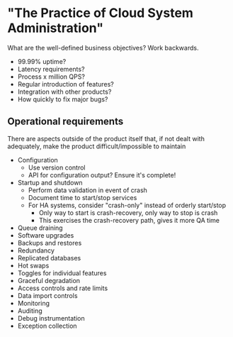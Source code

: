 # "The Practice of Cloud System Administration"

What are the well-defined business objectives? Work backwards.

* 99.99% uptime?
* Latency requirements?
* Process x million QPS?
* Regular introduction of features?
* Integration with other products?
* How quickly to fix major bugs?

## Operational requirements

There are aspects outside of the product itself that, if not dealt with
adequately, make the product difficult/impossible to maintain

* Configuration
  * Use version control
  * API for configuration output? Ensure it's complete!
* Startup and shutdown
  * Perform data validation in event of crash
  * Document time to start/stop services
  * For HA systems, consider "crash-only" instead of orderly start/stop
    * Only way to start is crash-recovery, only way to stop is crash
    * This exercises the crash-recovery path, gives it more QA time
* Queue draining
* Software upgrades
* Backups and restores
* Redundancy
* Replicated databases
* Hot swaps
* Toggles for individual features
* Graceful degradation
* Access controls and rate limits
* Data import controls
* Monitoring
* Auditing
* Debug instrumentation
* Exception collection
